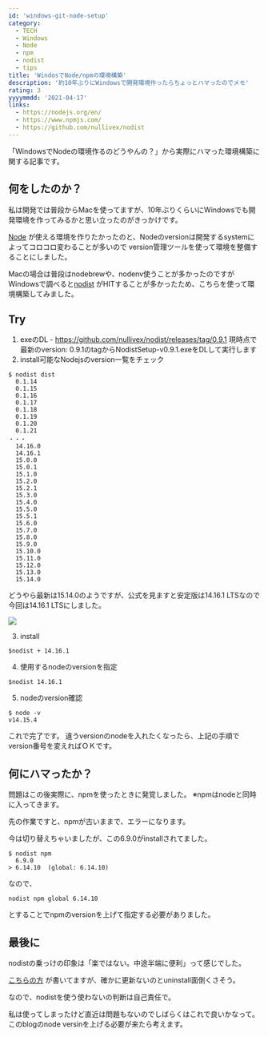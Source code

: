 ```yaml
---
id: 'windows-git-node-setup'
category:
  - TECH
  - Windows
  - Node
  - npm
  - nodist
  - tips
title: 'WindosでNode/npmの環境構築'
description: '約10年ぶりにWindowsで開発環境作ったらちょっとハマったのでメモ'
rating: 3
yyyymmdd: '2021-04-17'
links:
  - https://nodejs.org/en/
  - https://www.npmjs.com/
  - https://github.com/nullivex/nodist
---
```


<tags :tags="category" :no-link="true"></tags>

<rating :rating="rating"></rating>

「WindowsでNodeの環境作るのどうやんの？」から実際にハマった環境構築に関する記事です。

## 何をしたのか？

私は開発では普段からMacを使ってますが、10年ぶりくらいにWindowsでも開発環境を作ってみるかと思い立ったのがきっかけです。

[Node]('https://nodejs.org/en/') が使える環境を作りたかったのと、Nodeのversionは開発するsystemによってコロコロ変わることが多いので
version管理ツールを使って環境を整備することにしました。

Macの場合は普段はnodebrewや、nodenv使うことが多かったのですがWindowsで調べると[nodist]('https://github.com/nullivex/nodist') がHITすることが多かったため、こちらを使って環境構築してみました。



## Try

1. exeのDL - https://github.com/nullivex/nodist/releases/tag/0.9.1
  現時点で最新のversion: 0.9.1のtagからNodistSetup-v0.9.1.exeをDLして実行します
2. install可能なNodejsのversion一覧をチェック 

```
$ nodist dist
  0.1.14
  0.1.15
  0.1.16
  0.1.17
  0.1.18
  0.1.19
  0.1.20
  0.1.21
・・・
  14.16.0
  14.16.1
  15.0.0
  15.0.1
  15.1.0
  15.2.0
  15.2.1
  15.3.0
  15.4.0
  15.5.0
  15.5.1
  15.6.0
  15.7.0
  15.8.0
  15.9.0
  15.10.0
  15.11.0
  15.12.0
  15.13.0
  15.14.0
```

どうやら最新は15.14.0のようですが、公式を見ますと安定版は14.16.1 LTSなので今回は14.16.1 LTSにしました。

<img src="/node-stable.png" />

3. install

```
$nodist + 14.16.1
```

4. 使用するnodeのversionを指定

```
$nodist 14.16.1
```

5. nodeのversion確認

```
$ node -v
v14.15.4
```

これで完了です。
違うversionのnodeを入れたくなったら、上記の手順でversion番号を変えればＯＫです。


## 何にハマったか？

問題はこの後実際に、npmを使ったときに発覚しました。
※npmはnodeと同時に入ってきます。

先の作業ですと、npmが古いままで、エラーになります。

今は切り替えちゃいましたが、この6.9.0がinstallされてました。

```
$ nodist npm
  6.9.0
> 6.14.10  (global: 6.14.10)
```

なので、

```
nodist npm global 6.14.10
```

とすることでnpmのversionを上げて指定する必要がありました。

## 最後に

nodistの乗っけの印象は「楽ではない。中途半端に便利」って感じでした。

[こちらの方]('https://zenn.dev/ymasaoka/articles/note-uninstall-nodish-windows') が書いてますが、確かに更新ないのとuninstall面倒くさそう。

なので、nodistを使う使わないの判断は自己責任で。

私は使ってしまったけど直近は問題もないのでしばらくはこれで良いかなって。
このblogのnode versinを上げる必要が来たら考えます。

<references :links="links"></references>
